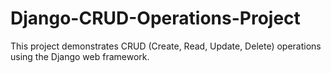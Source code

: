 # Django-CRUD-Operations-Project
This project demonstrates CRUD (Create, Read, Update, Delete) operations using the Django web framework. 
